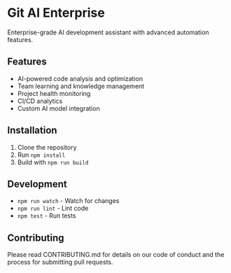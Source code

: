# Git AI Enterprise

Enterprise-grade AI development assistant with advanced automation features.

## Features
- AI-powered code analysis and optimization
- Team learning and knowledge management
- Project health monitoring
- CI/CD analytics
- Custom AI model integration

## Installation
1. Clone the repository
2. Run `npm install`
3. Build with `npm run build`

## Development
- `npm run watch` - Watch for changes
- `npm run lint` - Lint code
- `npm test` - Run tests

## Contributing
Please read CONTRIBUTING.md for details on our code of conduct and the process for submitting pull requests.
